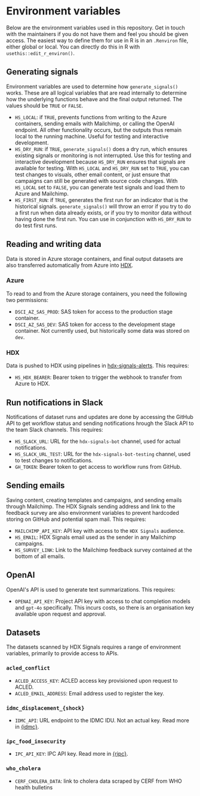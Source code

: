 # Environment variables

Below are the environment variables used in this repository. Get in touch with
the maintainers if you do not have them and feel you should be given access. The easiest
way to define them for use in R is in an `.Renviron` file, either global or local.
You can directly do this in R with `usethis::edit_r_environ()`.

## Generating signals

Environment variables are used to determine how `generate_signals()` works. These
are all logical variables that are read internally to determine how the underlying
functions behave and the final output returned. The values should be `TRUE` or `FALSE`.

- `HS_LOCAL`: if `TRUE`, prevents functions from writing to the Azure containers,
sending emails with Mailchimp, or calling the OpenAI endpoint. All other functionality
occurs, but the outputs thus remain local to the running machine. Useful for testing
and interactive development.
- `HS_DRY_RUN`: if `TRUE`, `generate_signals()` does a dry run, which ensures
existing signals or monitoring is not interrupted. Use this for testing and interactive
development because `HS_DRY_RUN` ensures that signals are available for testing.
With `HS_LOCAL` and `HS_DRY_RUN` set to `TRUE`, you can test changes
to visuals, other email content, or just ensure that campaigns can still be generated
with source code changes. With `HS_LOCAL` set to `FALSE`, you can generate test
signals and load them to Azure and Mailchimp.
- `HS_FIRST_RUN`: if `TRUE`, generates the first run for an indicator that is the
historical signals. `generate_signals()` will throw an error if you try to do a
first run when data already exists, or if you try to monitor data without having
done the first run. You can use in conjunction with `HS_DRY_RUN` to do test
first runs.

## Reading and writing data

Data is stored in Azure storage containers, and final output datasets are also
transferred automatically from Azure into [HDX](https://data.humdata.org). 

### Azure

To read to and from the Azure storage containers, you need the following two permissions:

- `DSCI_AZ_SAS_PROD`: SAS token for access to the production stage container.
- `DSCI_AZ_SAS_DEV`: SAS token for access to the development stage container. Not
currently used, but historically some data was stored on `dev`.

### HDX

Data is pushed to HDX using pipelines in
[hdx-signals-alerts](https://github.com/OCHA-DAP/hdx-signals-alerts). This
requires:

- `HS_HDX_BEARER`: Bearer token to trigger the webhook to transfer from Azure to
HDX.

## Run notifications in Slack

Notifications of dataset runs and updates are done by accessing the GitHub API to
get workflow status and sending notifications hrough the Slack API to
the team Slack channels. This requires:

- `HS_SLACK_URL`: URL for the `hdx-signals-bot` channel, used for actual notifications.
- `HS_SLACK_URL_TEST`: URL for the `hdx-signals-bot-testing` channel, used to
test changes to notifications.
- `GH_TOKEN`: Bearer token to get access to workflow runs from GitHub.

## Sending emails

Saving content, creating templates and campaigns, and sending emails through Mailchimp.
The HDX Signals sending address and link to the feedback survey are also environment
variables to prevent hardcoded storing on GitHub and potential spam mail.
This requires:

- `MAILCHIMP_API_KEY`: API key with access to the `HDX Signals` audience.
- `HS_EMAIL`: HDX Signals email used as the sender in any Mailchimp campaigns.
- `HS_SURVEY_LINK`: Link to the Mailchimp feedback survey contained at the bottom of
all emails.

## OpenAI

OpenAI's API is used to generate text summarizations. This requires:

- `OPENAI_API_KEY`: Project API key with access to chat completion models and
`gpt-4o` specifically. This incurs costs, so there is an organisation key
available upon request and approval.

## Datasets

The datasets scanned by HDX Signals requires a range of environment variables,
primarily to provide access to APIs.

### `acled_conflict`

- `ACLED_ACCESS_KEY`: ACLED access key provisioned upon request to ACLED.
- `ACLED_EMAIL_ADDRESS`: Email address used to register the key.

### `idmc_displacement_{shock}`

- `IDMC_API`: URL endpoint to the IDMC IDU. Not an actual key. Read more in
[{idmc}](https://github.com/OCHA-DAP/idmc).

### `ipc_food_insecurity`

- `IPC_API_KEY`: IPC API key. Read more in [{ripc}](https://github.com/OCHA-DAP/ripc).

### `who_cholera`

- `CERF_CHOLERA_DATA`: link to cholera data scraped by CERF from WHO health bulletins
